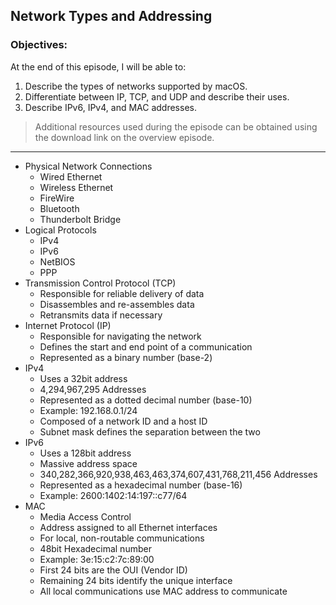 ## Network Types and Addressing 

### Objectives:

At the end of this episode, I will be able to:

1. Describe the types of networks supported by macOS.
2. Differentiate between IP, TCP, and UDP and describe their uses.
3. Describe IPv6, IPv4, and MAC addresses.

>Additional resources used during the episode can be obtained using the download link on the overview episode.

-----------------------------------------------------------

* Physical Network Connections
	+ Wired Ethernet
	+ Wireless Ethernet
	+ FireWire
	+ Bluetooth
	+ Thunderbolt Bridge
* Logical Protocols
	+ IPv4
	+ IPv6
	+ NetBIOS
	+ PPP
* Transmission Control Protocol (TCP)
	+ Responsible for reliable delivery of data
	+ Disassembles and re-assembles data
	+ Retransmits data if necessary
* Internet Protocol (IP)
	+ Responsible for navigating the network
	+ Defines the start and end point of a communication
	+ Represented as a binary number (base-2)
* IPv4
	+ Uses a 32bit address
	+ 4,294,967,295 Addresses
	+ Represented as a dotted decimal number (base-10)
	+ Example: 192.168.0.1/24
	+ Composed of a network ID and a host ID
	+ Subnet mask defines the separation between the two
* IPv6
	+ Uses a 128bit address
	+ Massive address space
	+ 340,282,366,920,938,463,463,374,607,431,768,211,456 Addresses
	+ Represented as a hexadecimal number (base-16)
	+ Example: 2600:1402:14:197::c77/64
* MAC
	+ Media Access Control
	+ Address assigned to all Ethernet interfaces
	+ For local, non-routable communications
	+ 48bit Hexadecimal number
	+ Example: 3e:15:c2:7c:89:00
	+ First 24 bits are the OUI (Vendor ID)
	+ Remaining 24 bits identify the unique interface
	+ All local communications use MAC address to communicate